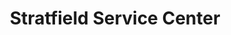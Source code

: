 ---
title: "Stratfield Service Center"
url: /fairfield/stratfield-service-center/
shop: convenience
---